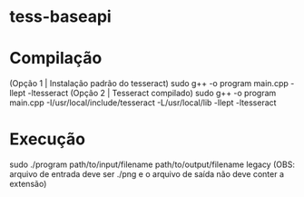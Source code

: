 # tess-baseapi

# Compilação
(Opção 1 | Instalação padrão do tesseract) sudo g++ -o program main.cpp -llept -ltesseract
(Opção 2 | Tesseract compilado) sudo g++ -o program main.cpp -I/usr/local/include/tesseract -L/usr/local/lib -llept -ltesseract


# Execução 
sudo ./program path/to/input/filename path/to/output/filename legacy 
(OBS: arquivo de entrada deve ser ./png e o arquivo de saída não deve conter a extensão)